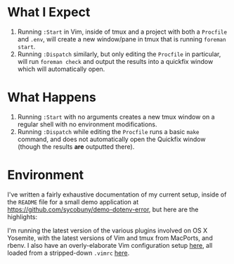 What I Expect
=============

  1. Running `:Start` in Vim, inside of tmux and a project with both a
     `Procfile` and `.env`, will create a new window/pane in tmux that is
     running `foreman start`.
  2. Running `:Dispatch` similarly, but only editing the `Procfile` in
     particular, will run `foreman check` and output the results into a
     quickfix window which will automatically open.

What Happens
============

  1. Running `:Start` with no arguments creates a new tmux window on a regular
     shell with no environment modifications.
  2. Running `:Dispatch` while editing the `Procfile` runs a basic `make`
     command, and does not automatically open the Quickfix window (though the
     results **are** outputted there).

Environment
===========

I've written a fairly exhaustive documentation of my current setup, inside of
the `README` file for a small demo application at
https://github.com/sycobuny/demo-dotenv-error, but here are the highlights:

I'm running the latest version of the various plugins involved on OS X
Yosemite, with the latest versions of Vim and tmux from MacPorts, and rbenv.
I also have an overly-elaborate Vim configuration setup
[here](https://github.com/sycobuny/rcfiles/tree/2bdb8480c83174f683eb1deeadbd85a2b23c16c3/configs/vim),
all loaded from a stripped-down `.vimrc`
[here](https://github.com/sycobuny/rcfiles/blob/2bdb8480c83174f683eb1deeadbd85a2b23c16c3/configs/vimrc).
